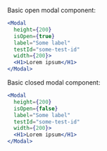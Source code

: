 Basic open modal component:

```jsx
<Modal
  height={200}
  isOpen={true}
  label="Some label"
  testId="some-test-id"
  width={200}>
  <H1>Lorem ipsum</H1>
</Modal>
```

Basic closed modal component:

```jsx
<Modal
  height={200}
  isOpen={false}
  label="Some label"
  testId="some-test-id"
  width={200}>
  <H1>Lorem ipsum</H1>
</Modal>
```
